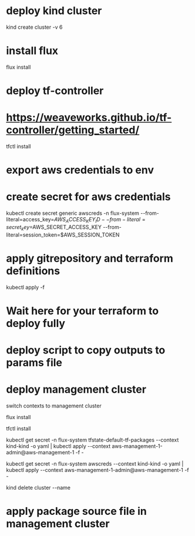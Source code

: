 
# deploy kind cluster
kind create cluster -v 6
# install flux
flux install
# deploy tf-controller
# https://weaveworks.github.io/tf-controller/getting_started/

tfctl install

# export aws credentials to env
# create secret for aws credentials
kubectl create secret generic awscreds -n flux-system --from-literal=access_key=$AWS_ACCESS_KEY_ID --from-literal=secret_key=$AWS_SECRET_ACCESS_KEY --from-literal=session_token=$AWS_SESSION_TOKEN

# apply gitrepository and terraform definitions

kubectl apply -f <path-to-tf-pachage-source>

# Wait here for your terraform to deploy fully

# deploy script to copy outputs to params file

# deploy management cluster

switch contexts to management cluster

flux install

tfctl install

kubectl get secret -n flux-system tfstate-default-tf-packages --context kind-kind -o yaml | kubectl apply --context aws-management-1-admin@aws-management-1 -f -

kubectl get secret -n flux-system awscreds --context kind-kind -o yaml | kubectl apply --context aws-management-1-admin@aws-management-1 -f -

kind delete cluster --name <cluster-name>

# apply package source file in management cluster



